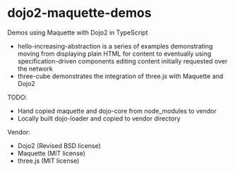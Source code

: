# dojo2-maquette-demos
Demos using Maquette with Dojo2 in TypeScript

* hello-increasing-abstraction is a series of examples demonstrating moving from displaying plain HTML for content to eventually using specification-driven components editing content initially requested over the network
* three-cube demonstrates the integration of three.js with Maquette and Dojo2

TODO:

* Hand copied maquette and dojo-core from node_modules to vendor
* Locally built dojo-loader and copied to vendor directory

Vendor:

* Dojo2 (Revised BSD license)
* Maquette (MIT license)
* three.js (MIT license)
